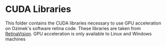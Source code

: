 # CUDA Libraries
This folder contains the CUDA libraries necessary to use GPU acceleration on Ozimek's software retina code. These libraries are taken from [RetinaVision](https://github.com/Pozimek/RetinaVision).
GPU acceleration is only available to Linux and Windows machines

